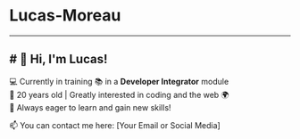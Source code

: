 # Lucas-Moreau

---

## # 👋 Hi, I'm Lucas!

💻 Currently in training 📚 in a **Developer Integrator** module  
🎂 20 years old | Greatly interested in coding and the web 🌍  
🚀 Always eager to learn and gain new skills!  

📫 You can contact me here: [Your Email or Social Media]  
